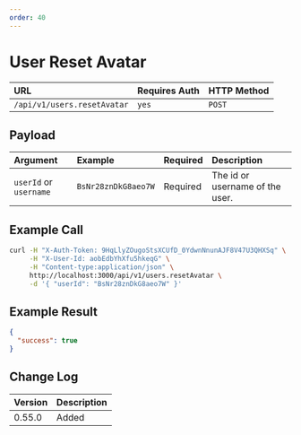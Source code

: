 ```yaml
---
order: 40
---
```


# User Reset Avatar
| URL | Requires Auth | HTTP Method |
| :--- | :--- | :--- |
| `/api/v1/users.resetAvatar` | `yes` | `POST` |

## Payload
| Argument | Example | Required | Description |
| :--- | :--- | :--- | :--- |
| `userId` or `username` | `BsNr28znDkG8aeo7W` | Required | The id or username of the user. |

## Example Call
```bash
curl -H "X-Auth-Token: 9HqLlyZOugoStsXCUfD_0YdwnNnunAJF8V47U3QHXSq" \
     -H "X-User-Id: aobEdbYhXfu5hkeqG" \
     -H "Content-type:application/json" \
     http://localhost:3000/api/v1/users.resetAvatar \
     -d '{ "userId": "BsNr28znDkG8aeo7W" }'
```

## Example Result
```json
{
  "success": true
}
```

## Change Log
| Version | Description |
| :--- | :--- |
| 0.55.0 | Added |
